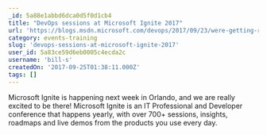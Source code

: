 ```yaml
---
_id: 5a88e1abbd6dca0d5f0d1cb4
title: "DevOps sessions at Microsoft Ignite 2017"
url: 'https://blogs.msdn.microsoft.com/devops/2017/09/23/were-getting-ready-for-microsoft-ignite-2017/'
category: events-training
slug: 'devops-sessions-at-microsoft-ignite-2017'
user_id: 5a83ce59d6eb0005c4ecda2c
username: 'bill-s'
createdOn: '2017-09-25T01:38:11.000Z'
tags: []
---
```


Microsoft Ignite is happening next week in Orlando, and we are really excited to be there! Microsoft Ignite is an IT Professional and Developer conference that happens yearly, with over 700+ sessions, insights, roadmaps and live demos from the products you use every day. 
